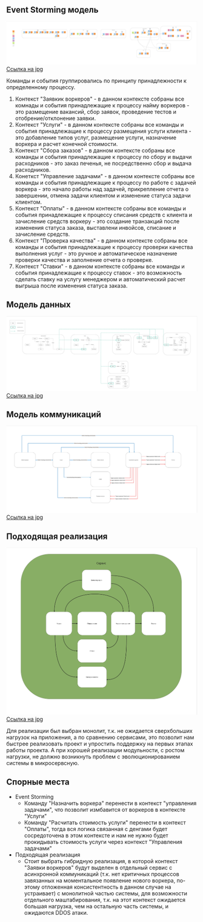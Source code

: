 
## Event Storming модель
![Event Storming модель](./mcf-es.jpg  "Event Storming модель")
[Ссылка на jpg](mcf-es.jpg)

Команды и события группировались по принципу принадлежности к определенному процессу.

1. Контекст "Заявкик воркеров" - в данном контексте собраны все комнады и события принадлежащие к процессу найму воркеров - это размещение вакансий, сбор заявок, проведение тестов и отобрение/отклонение заявки.
2. Контекст "Услуги" - в данном контексте собраны все команды и события принадлежащие к процессу размещения услуги клиента - это добавление типов услуг, размещение услуги, назначение воркера и расчет конечной стоимости.
3. Контекст "Сбора заказов" - в данном контексте собраны все команды и события принадлежащие к процессу по сбору и выдачи расходников - это заказ печенья, не посредственно сбор и выдача расходников.
4. Конеткст "Управление задачами" - в данном контексте собраны все команды и события принадлежащие к процессу по работе с задачей воркера - это начало работы над задачей, прикрепление отчета о завершении, отмена задачи клиентом и изменение статуса задачи клиентом.
5. Контекст "Оплаты" - в данном контексте собраны все команды и события принадлежащие к процессу списания средств с клиента и зачисление средств воркеру - это создание транзакций после изменения статуса заказа, выставлени инвойсов, списание и зачисление средств.
6. Контекст "Проверка качества" - в данном контексте собраны все команды и события принадлежащие к процессу проверки качества выполнения услуг - это ручное и автоматическое назначение проверки качества и заполнение отчета о проверке.
7. Контекст "Ставки" - в данном контексте собраны все команды и события принадлежащие к процессу ставок - это возможность сделать ставку на услугу менеджером и автоматический расчет выгрыша после изменения статуса заказа.

## Модель данных
![Модель данных](./mcf-dm.jpg  "Модель данных")
[Ссылка на jpg](mcf-dm.jpg)

## Модель коммуникаций
![Модель коммуникаций](./mcf-cm.jpg  "Модель коммуникаций")
[Ссылка на jpg](mcf-cm.jpg)

## Подходящая реализация
![Подходящая реализация](./mcf-r.jpg  "Подходящая реализация")
[Ссылка на jpg](mcf-r.jpg)

Для реализации был выбран монолит, т.к. не ожидается сверхбольших нагрузок на приложения, а по сравнению сервисами, это позволит нам быстрее реализовать проект и упростить поддержку на первых этапах работы проекта. А при хорошей реализации модульности, с ростом нагрузки, не должно возникнуть проблем с эволюционированием системы в микросервсную.

## Спорные места

- Event Storming
    - Команду "Назначить воркера" перенести в контекст "управления задачами", что позволит измбавится от воркеров в контексте "Услуги"
    - Команду "Расчитать стоимость услуги" перенести в контекст "Оплаты", тогда вся логика связанная с денгами будет сосредоточена в этом контексте и нам не нужно будет прокидывать стоимость услуги через контекст "Управления задачами"
- Подходящая реализация
    - Стоит выбрать гибридную реализация, в которой контекст "Заявки воркеров" будут выделен в отдельный сервис с асинхронной коммуникаций (т.к. нет критичных процессов завязанных на моментальное появление нового воркера, по-этому отложенная консистентность в данном случае на устраивает) с монолитной частью системы, для возможности отдельного маштабирования, т.к. на этот контекст ожидается большая нагрузка, чем на остальную часть системы, и ожидаются DDOS атаки. 
